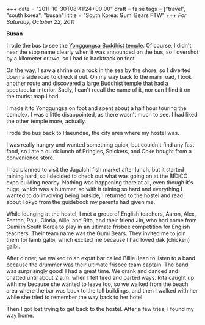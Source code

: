 +++
date = "2011-10-30T08:41:24+00:00"
draft = false
tags = ["travel", "south korea", "busan"]
title = "South Korea: Gumi Bears FTW"
+++
*For Saturday, October 22, 2011*

**Busan**

I rode the bus to see the [Yonggungsa Buddhist temple](http://www.google.com/search?hl=en&client=safari&rls=en&q=Yonggungsa&bav=on.2,or.r_gc.r_pw.,cf.osb&biw=1366&bih=690&um=1&ie=UTF-8&tbm=isch&source=og&sa=N&tab=wi). Of course, I didn't hear the stop name clearly when it was announced on the bus, so I overshot by a kilometer or two, so I had to backtrack on foot.

On the way, I saw a shrine on a rock in the sea by the shore, so I diverted down a side road to check it out. On my way back to the main road, I took another route and discovered a large Buddhist temple that had a spectacular interior. Sadly, I can't recall the name of it, nor can I find it on the tourist map I had.

I made it to Yonggungsa on foot and spent about a half hour touring the complex. I was a little disappointed, as there wasn't much to see. I had liked the other temple more, actually.

I rode the bus back to Haeundae, the city area where my hostel was.

I was really hungry and wanted something quick, but couldn't find any fast food, so I ate a quick lunch of Pringles, Snickers, and Coke bought from a convenience store.

I had planned to visit the Jagalchi fish market after lunch, but it started raining hard, so I decided to check out what was going on at the BEXCO expo building nearby. Nothing was happening there at all, even though it's huge, which was a bummer, so with it raining so hard and everything I wanted to do involving being outside, I returned to the hostel and read about Tokyo from the guidebook my parents had given me.

While lounging at the hostel, I met a group of English teachers, Aaron, Alex, Fenton, Paul, Gloria, Allie, and Rita, and their friend Jin, who had come from Gumi in South Korea to play in an ultimate frisbee competition for English teachers. Their team name was the Gumi Bears. They invited me to join them for lamb galbi, which excited me because I had loved dak (chicken) galbi.

After dinner, we walked to an expat bar called Billie Jean to listen to a band because the drummer was their ultimate frisbee team captain. The band was surprisingly good! I had a great time. We drank and danced and chatted until about 2 a.m. when I felt tired and parted ways. Rita caught up with me because she wanted to leave too, so we walked from the beach area where the bar was back to the tall buildings, and then I walked with her while she tried to remember the way back to her hotel.

Then I got lost trying to get back to the hostel. After a few tries, I found my way home.
